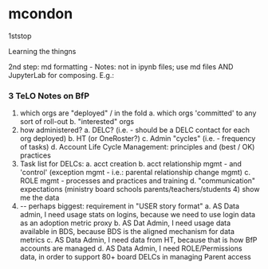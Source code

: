 # mcondon
1ststop

Learning the thingns

2nd step: md formatting - Notes: not in ipynb files; use md files AND JupyterLab for composing.  E.g.:

### 3 TeLO Notes on BfP

1. which orgs are "deployed" / in the fold 
  a. which orgs 'committed' to any sort of roll-out 
  b. "interested" orgs 
2. how administered? 
   a. DELC? (i.e. - should be a DELC contact for each org deployed) 
   b. HT (or OneRoster?) 
   c. Admin "cycles" (i.e. - frequency of tasks) 
   d. Account Life Cycle Management: principles and (best / OK) practices 
3. Task list for DELCs: 
   a. acct creation 
   b. acct relationship mgmt - and 'control' (exception mgmt - i.e.: parental relationship change mgmt) 
   c. ROLE mgmt - processes and practices and training 
   d. "communication" expectations (ministry board schools parents/teachers/students 4) show me the data
4. -- perhaps biggest: requirement in "USER story format"
   a. AS Data admin, I need usage stats on logins, because we need to use login data as an adoption metric proxy
   b. AS Dat Admin, I need usage data available in BDS, because BDS is the aligned mechanism for data metrics
   c. AS Data Admin, I need data from HT, because that is how BfP accounts are managed
   d. AS Data Admin, I need ROLE/Permissions data, in order to support 80+ board DELCs in managing Parent access
